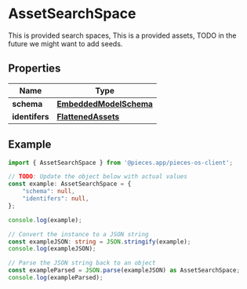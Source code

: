 
# AssetSearchSpace

This is provided search spaces, This is a provided assets, TODO in the future we might want to add seeds.

## Properties

Name | Type
------------ | -------------
**schema** | [**EmbeddedModelSchema**](EmbeddedModelSchema)
**identifers** | [**FlattenedAssets**](FlattenedAssets)

## Example

```typescript
import { AssetSearchSpace } from '@pieces.app/pieces-os-client';

// TODO: Update the object below with actual values
const example: AssetSearchSpace = {
    "schema": null,
    "identifers": null,
};

console.log(example);

// Convert the instance to a JSON string
const exampleJSON: string = JSON.stringify(example);
console.log(exampleJSON);

// Parse the JSON string back to an object
const exampleParsed = JSON.parse(exampleJSON) as AssetSearchSpace;
console.log(exampleParsed);
```


